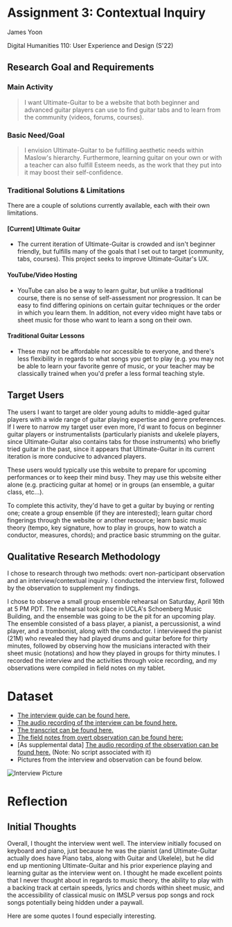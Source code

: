 # Assignment 3: Contextual Inquiry

James Yoon

Digital Humanities 110: User Experience and Design (S'22)

## Research Goal and Requirements

### Main Activity
> I want Ultimate-Guitar to be a website that both beginner and advanced guitar players can use to find guitar tabs and to learn from the community (videos, forums, courses). 

### Basic Need/Goal
> I envision Ultimate-Guitar to be fulfilling aesthetic needs within Maslow's hierarchy. Furthermore, learning guitar on your own or with a teacher can also fulfill Esteem needs, as the work that they put into it may boost their self-confidence.

### Traditional Solutions & Limitations
There are a couple of solutions currently available, each with their own limitations.

#### \[Current\] Ultimate Guitar
- The current iteration of Ultimate-Guitar is crowded and isn't beginner friendly, but fulfills many of the goals that I set out to target (community, tabs, courses). This project seeks to improve Ultimate-Guitar's UX.

#### YouTube/Video Hosting
- YouTube can also be a way to learn guitar, but unlike a traditional course, there is no sense of self-assessment nor progression. It can be easy to find differing opinions on certain guitar techniques or the order in which you learn them. In addition, not every video might have tabs or sheet music for those who want to learn a song on their own.

#### Traditional Guitar Lessons
- These may not be affordable nor accessible to everyone, and there's less flexibility in regards to what songs you get to play (e.g. you may not be able to learn your favorite genre of music, or your teacher may be classically trained when you'd prefer a less formal teaching style.



## Target Users

The users I want to target are older young adults to middle-aged guitar players with a wide range of guitar playing expertise and genre preferences. If I were to narrow my target user even more, I'd want to focus on beginner guitar players or instrumentalists (particularly pianists and ukelele players, since Ultimate-Guitar also contains tabs for those instruments) who briefly tried guitar in the past, since it appears that Ultimate-Guitar in its current iteration is more conducive to advanced players.

These users would typically use this website to prepare for upcoming performances or to keep their mind busy. They may use this website either alone (e.g. practicing guitar at home) or in groups (an ensemble, a guitar class, etc...).

To complete this activity, they'd have to get a guitar by buying or renting one; create a group ensemble (if they are interested); learn guitar chord fingerings through the website or another resource; learn basic music theory (tempo, key signature, how to play in groups, how to watch a conductor, measures, chords); and practice basic strumming on the guitar.


## Qualitative Research Methodology
I chose to research through two methods: overt non-participant observation and an interview/contextual inquiry. I conducted the interview first, followed by the observation to supplement my findings.

I chose to observe a small group ensemble rehearsal on Saturday, April 16th at 5 PM PDT. The rehearsal took place in UCLA's Schoenberg Music Building, and the ensemble was going to be the pit for an upcoming play. The ensemble consisted of a bass player, a pianist, a percussionist, a wind player, and a trombonist, along with the conductor. I interviewed the pianist (21M) who revealed they had played drums and guitar before for thirty minutes, followed by observing how the musicians interacted with their sheet music (notations) and how they played in groups for thirty minutes. I recorded the interview and the activities through voice recording, and my observations were compiled in field notes on my tablet.

# Dataset

- [The interview guide can be found here.](Field%20Research%20Script.pdf)
- [The audio recording of the interview can be found here.](Interview_and_Contextual_Inquiry.m4a)
- [The transcript can be found here.](Script.pdf)
- [The field notes from overt observation can be found here:](Ethnography-Field-Notes.pdf)
- \[As supplemental data\] [The audio recording of the observation can be found here.](Observing_a_Rehearsal.m4a) (Note: No script associated with it)
- Pictures from the interview and observation can be found below.

![Interview Picture](Interview_Picture.png)

# Reflection

## Initial Thoughts

Overall, I thought the interview went well. The interview initially focused on keyboard and piano, just because he was the pianist (and Ultimate-Guitar actually does have Piano tabs, along with Guitar and Ukelele), but he did end up mentioning Ultimate-Guitar and his prior experience playing and learning guitar as the interview went on. I thought he made excellent points that I never thought about in regards to music theory, the ability to play with a backing track at certain speeds, lyrics and chords within sheet music, and the accessibility of classical music on IMSLP versus pop songs and rock songs potentially being hidden under a paywall. 

Here are some quotes I found especially interesting.


